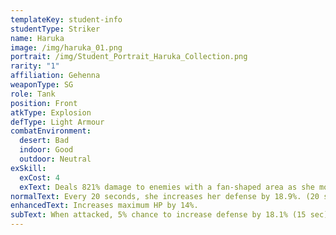 ```yaml
---
templateKey: student-info
studentType: Striker
name: Haruka
image: /img/haruka_01.png
portrait: /img/Student_Portrait_Haruka_Collection.png
rarity: "1"
affiliation: Gehenna
weaponType: SG
role: Tank
position: Front
atkType: Explosion
defType: Light Armour
combatEnvironment:
  desert: Bad
  indoor: Good
  outdoor: Neutral
exSkill:
  exCost: 4
  exText: Deals 821% damage to enemies with a fan-shaped area as she moves forward.
normalText: Every 20 seconds, she increases her defense by 18.9%. (20 sec)
enhancedText: Increases maximum HP by 14%.
subText: When attacked, 5% chance to increase defense by 18.1% (15 sec) (CD 10 sec).
---
```

